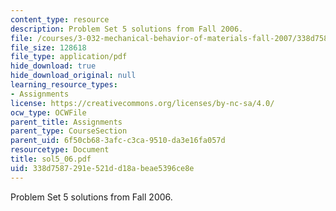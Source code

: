 ```yaml
---
content_type: resource
description: Problem Set 5 solutions from Fall 2006.
file: /courses/3-032-mechanical-behavior-of-materials-fall-2007/338d7587291e521dd18abeae5396ce8e_sol5_06.pdf
file_size: 128618
file_type: application/pdf
hide_download: true
hide_download_original: null
learning_resource_types:
- Assignments
license: https://creativecommons.org/licenses/by-nc-sa/4.0/
ocw_type: OCWFile
parent_title: Assignments
parent_type: CourseSection
parent_uid: 6f50cb68-3afc-c3ca-9510-da3e16fa057d
resourcetype: Document
title: sol5_06.pdf
uid: 338d7587-291e-521d-d18a-beae5396ce8e
---
```

Problem Set 5 solutions from Fall 2006.
